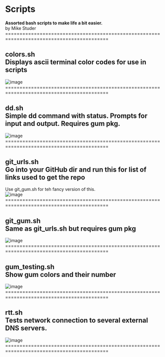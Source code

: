 # Scripts
<strong>Assorted bash scripts to make life a bit easier. </strong><br>
by Mike Studer<br>
==========================================================================================<br>
## colors.sh<br>Displays ascii terminal color codes for use in scripts<br>
![image](https://github.com/user-attachments/assets/7aa90b74-0497-445b-8114-27074f850cf2)<br>
==========================================================================================<br>
## dd.sh<br>Simple dd command with status. Prompts for input and output. Requires gum pkg.<br>
![image](https://github.com/user-attachments/assets/f919d538-9a89-49ad-9395-bbf92d08e799)<br>
==========================================================================================<br>
## git_urls.sh<br>Go into your GitHub dir and run this for list of links used to get the repo <br>
  Use git_gum.sh for teh fancy version of this.<br>
![image](https://github.com/user-attachments/assets/198f19ab-556e-40e8-aa47-33cda61f4a90)<br>
==========================================================================================<br>
## git_gum.sh<br>Same as git_urls.sh but requires gum pkg<br>
![image](https://github.com/user-attachments/assets/0a00b859-d88b-47d7-9f5c-cfc5c1e6b658)<br>
==========================================================================================<br>
## gum_testing.sh<br>Show gum colors and their number <br>
![image](https://github.com/user-attachments/assets/2e6f01df-1c10-4558-8fae-c9a31977de6c)<br>
==========================================================================================<br>
## rtt.sh<br>Tests network connection to several external DNS servers.<br>
![image](https://github.com/user-attachments/assets/d528ebd7-df71-4797-b450-1ecc75e7888d)
==========================================================================================<br>

